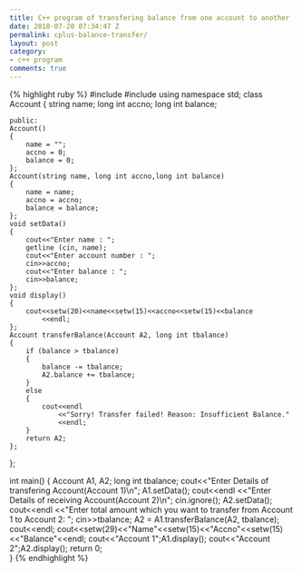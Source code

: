 ```yaml
---
title: C++ program of transfering balance from one account to another
date: 2018-07-20 07:34:47 Z
permalink: cplus-balance-transfer/
layout: post
category:
- c++ program
comments: true
---
```


{% highlight ruby %}
#include <iostream>
#include<iomanip>
using namespace std;
class Account
{
	string name;
	long int accno;
	long int balance;
	
	public:
	Account()
	{
	    name = "";
	    accno = 0;
	    balance = 0;
	};
	Account(string name, long int accno,long int balance)
	{
	    name = name;
	    accno = accno;
	    balance = balance;
	};
	void setData()
	{
		cout<<"Enter name : ";
		getline (cin, name);
		cout<<"Enter account number : ";
		cin>>accno;
		cout<<"Enter balance : ";
		cin>>balance;
	};
	void display()
	{
		cout<<setw(20)<<name<<setw(15)<<accno<<setw(15)<<balance
			<<endl;
	};
	Account transferBalance(Account A2, long int tbalance)
	{
	    if (balance > tbalance)
	    {
	        balance -= tbalance;
	        A2.balance += tbalance;
	    }
	    else
	    {
	        cout<<endl
	            <<"Sorry! Transfer failed! Reason: Insufficient Balance."
	            <<endl;
	    }
	    return A2;
	};
};

int main()
{
	Account A1, A2;
	long int tbalance;
	cout<<"Enter Details of transfering Account(Account 1)\n";
	A1.setData();
	cout<<endl
	    <<"Enter Details of receiving Account(Account 2)\n";
	cin.ignore(); A2.setData();
	cout<<endl
	    <<"Enter total amount which you want to transfer from Account 1 to Account 2: ";
	cin>>tbalance;
	A2 = A1.transferBalance(A2, tbalance);
	cout<<endl;
	cout<<setw(29)<<"Name"<<setw(15)<<"Accno"<<setw(15)<<"Balance"<<endl;
	cout<<"Account 1";A1.display();
	cout<<"Account 2";A2.display();
	return 0;	
}
{% endhighlight %}
